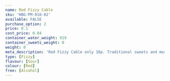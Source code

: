 ```yaml
---
name: Red Fizzy Cable
sku: 'HBG-PM-016-02'
available: FALSE
purchase_option: 2
price: 0.1
cost_price: 0.04
container_water_weight: 919
container_sweets_weight: 0
weight: 0
meta_description: 'Red Fizzy Cable only 10p. Traditional sweets and more at Humbugs Confectionery Store. Specialists in satisfying your sweet tooth!'
type: [Fizzy]
flavour: [Sour]
colour: [Red]
free: [Alcohol]
---
```

